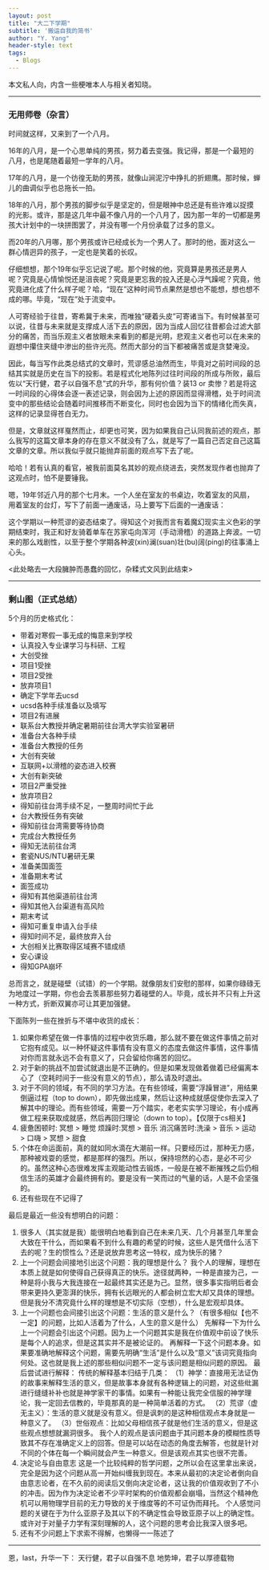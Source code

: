 ```yaml
---
layout: post
title: "大二下学期"
subtitle: '搬运自我的简书'
author: "Y. Yang"
header-style: text
tags:
  - Blogs
---
```


本文私人向，内含一些梗唯本人与相关者知晓。

---

### 无用师卷（杂言）

时间就这样，又来到了一个八月。

16年的八月，是一个心思单纯的男孩，努力着去变强。我记得，那是一个最短的八月，也是尾随着最短一学年的八月。

17年的八月，是一个彷徨无助的男孩，就像山涧泥泞中挣扎的折翅鹰。那时候，蝉儿的曲调似乎也总拖长一拍。

18年的八月，那个男孩的脚步似乎是坚定的，但是眼神中总还是有些许难以捉摸的光影。或许，那是这几年中最不像八月的一个八月了，因为那一年的一切都是男孩大计划中的一块拼图罢了，并没有哪一个月份承载了过多的意义。

而20年的八月哪，那个男孩或许已经成长为一个男人了。那时的他，面对这么一群心情迥异的孩子，一定也是笑着的长叹。

仔细想想，那个19年似乎忘记说了呢。那个时候的他，究竟算是男孩还是男人呢？究竟是心情愉悦还是沮丧呢？究竟是更忘我的投入还是心浮气躁呢？究竟，他究竟进化成了什么样子呢？哈，“现在”这种时间节点果然是想也不能想，想也想不成的哪。毕竟，“现在”处于流变中。

人可寄经验于往昔，寄希冀于未来，而唯独“硬着头皮”可寄诸当下。有时候甚至可以说，往昔与未来就是支撑成人活下去的原因，因为当成人回忆往昔都会过滤大部分的痛苦，而当乐观主义者放眼未来看到的都是光明，悲观主义者也可以在未来的遐想中攥住夹缝中渗出的些许光亮。然而大部分的当下都被痛苦或是贪婪淹没。

因此，每当写作此类总结式的文章时，荒谬感总油然而生，毕竟对之前时间段的总结其实就是历史在当下的投影。若是程式化地陈列过往时间段的所成与所败，最后佐以“天行健，君子以自强不息”式的升华，那有何价值？装13 or 卖惨？若是将这一时间段的心得体会逐一表述记录，则会因为上述的原因而显得滑稽，处于时间流变中的那些结论会随着时间推移而不断变化，同时也会因为当下的情绪化而失真，这样的记录显得苍白无力。

但是，文章就这样戛然而止，却更也可笑，因为如果我自己认同我前述的观点，那么我写的这篇文章本身的存在意义不就没有了么，就是写了一篇自己否定自己这篇文章的文章。所以我似乎就只能抛弃前面的观点写下去了呢。

哈哈！若有认真的看官，被我前面莫名其妙的观点绕进去，突然发现作者也抛弃了这观点时，怕不是要锤我。

嗯，19年邻近八月的那个七月末。一个人坐在室友的书桌边，吹着室友的风扇，用着室友的台灯，写下了前面一通废话，马上要写下后面的一通废话：

这个学期以一种荒谬的姿态结束了。得知这个对我而言有着魔幻现实主义色彩的学期结束时，我正和好友骑着单车在苏家屯向浑河（手动滑稽）的道路上奔波。一切来的那么戏剧性，以至于整个学期各种波(xin)澜(suan)壮(bu)阔(ping)的往事涌上心头。

<此处略去一大段臃肿而愚蠢的回忆，杂糅式文风到此结束>

---

### 剩山图（正式总结）

5个月的历史格式化：
- 带着对寒假一事无成的悔意来到学校
- 认真投入专业课学习与科研、工程
- 大创受挫
- 项目1受挫
- 项目2受挫
- 放弃项目1
- 确定下学年去ucsd
- ucsd各种手续准备以及填写
- 项目2有进展
- 联系台大教授并确定暑期前往台湾大学实验室暑研
- 准备台大各种手续
- 准备台大教授的任务
- 大创有突破
- 互联网+以滑稽的姿态进入校赛
- 大创有新突破
- 项目2严重受挫
- 放弃项目2
- 得知前往台湾手续不足，一整周时间忙于此
- 台大教授任务有突破
- 得知前往台湾需要等待协商
- 完成台大教授任务
- 得知无法前往台湾
- 套瓷NUS/NTU暑研无果
- 准备美国面签
- 准备期末考试
- 面签成功
- 得知有其他渠道前往台湾
- 得知其他入台渠道有高风险
- 期末考试
- 得知可重复申请入台手续
- 得知时间不足，最终放弃入台
- 大创相关比赛取得区域赛不错成绩
- 安心课设
- 得知GPA崩坏

总而言之，就是碰壁（试错）的一个学期。就像朋友们安慰的那样，如果你碌碌无为地度过一学期，你也会去羡慕那些努力着碰壁的人。毕竟，成长并不只有上升这一种方式，折断双翼亦可让其更加强健。

下面陈列一些在挫折与不堪中收货的成长：
1. 如果你希望在做一件事情的过程中收货乐趣，那么就不要在做这件事情之前对它抱有成见。以一种怀疑这件事情有没有意义的态度去做这件事情，这件事情对你而言就永远不会有意义了，只会留给你痛苦的回忆。
2. 对于新的挑战不加尝试就退出是不正确的。但是如果发现做着做着已经偏离本心了（空耗时间于一些没有意义的节点），那么请及时退出。
3. 对于不同的领域，有不同的学习方法。在有些领域，需要“浮躁冒进”，用结果倒逼过程（top to down），即先做出成果，然后让这种成就感促使你去深入了解其中的理论。而有些领域，需要一万个踏实，老老实实学习理论，有小成再做工程来获取成就感，然后再回归理论（down to top）。【仅限于cs相关】
4. 疲惫困顿时: 冥想 > 睡觉
烦躁时:冥想 > 音乐
消沉痛苦时:洗澡 > 音乐 > 运动 > 口嗨 > 冥想 > 甜食
5. 个体在命运面前，真的就如同水滴在大潮前一样。只要经历过，那种无力感，那种被戏耍的感觉，都是那样的强烈。所以，保持坦然的心态，是必不可少的。虽然这种心态很难发挥主观能动性去锻炼，一般是在被不断摧残之后仍相信生活的英雄才会最终拥有的。要是没有一笑而过的气量的话，人是不会坚强的。
6. 还有些现在不记得了

最后是最近一些没有想明白的问题：
1. 很多人（其实就是我）能很明白地看到自己在未来几天、几个月甚至几年里会大致在干什么，而如果看不到什么有趣的希望的时候，这些人是凭借什么活下去的呢？生的惯性么？还是说放弃思考这一特权，成为快乐的猪？
2. 上一个问题会间接地引出这个问题：我的理想是什么？
我个人的理解，理想在本质上就是如何使得自己获得真正的快乐。途径就两种，一种是直接为己，一种是将小我与大我连接在一起最终其实还是为己。显然，很多事实指明后者会带来更持久更澎湃的快乐，拥有长远眼光的人都会树立宏大却又具体的理想。但是我分不清究竟什么样的理想是不切实际（空想），什么是宏观却具体。
3. 上一个问题也会间接引出这个问题：生活的意义是什么？（有很多相似【也不一定】的问题，比如人活着为了什么，人生的意义是什么）
先解释一下为什么上一个问题会引出这个问题。因为上一个问题其实是我在价值观中前设了快乐是每个人的追求，但是这其实并不是被论证的。
再解释一下这个问题本身。如果要准确地解释这个问题，需要先明确“生活”是什么以及“意义”该词究竟指向何处。这也就是我上述的那些相似问题不一定与该问题是相似问题的原因。
最后尝试进行解释：
传统的解释基本归结于几类：
（1）神学：直接用无法证伪的故事来解释生活的意义，但是故事本身就有各种逻辑上的问题，对这些纰漏进行缝缝补补也就是神学家干的事情。如果有一种能让我完全信服的神学理论，我一定回去信教的，毕竟那真的是一种简单活着的方式。
（2）荒谬（虚无主义）：生活的意义就是没有意义。但是讽刺的是这种相信观点本身就是一种意义了。
（3）世俗观点：比如父母相信孩子就是他们生活的意义，但是这些观点想想就漏洞很多。
我个人的观点是该问题由于其问题本身的模糊性质导致其不存在准确定义上的回答。但是可以站在动态的角度去解答，也就是针对不同的个体在每一个瞬间就会产生一种意义。但是该观点其实也很不完善。
4. 决定论与自由意志
这是一个比较纯粹的哲学问题，之所以会在这里拿出来说，完全是因为这个问题从高一开始纠缠我到现在。本来从最初的决定论者倒向自由意志论者，在不久前的阅读后又倒向决定论者，这让我的价值观收到了不小的冲击。因为作为决定论者不少平时架构的价值观都会崩塌，当然这个精神危机可以用物理学目前的无力导致的关于维度等的不可证伪而拜托。
个人感觉问题的关键在于为什么亚原子及其以下的不确定性会导致亚原子以上的确定性。或许对于对量子力学有深刻理解的人，这个问题的思考会比我深入很多吧。
5. 还有不少问题上下求索不得解，也懒得一一陈述了


---

恩，last，升华一下：
天行健，君子以自强不息
地势坤，君子以厚德载物
